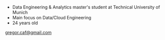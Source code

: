 - Data Engineering & Analytics master's student at Technical University of Munich
- Main focus on Data/Cloud Engineering
- 24 years old

gregor.caf@gmail.com
